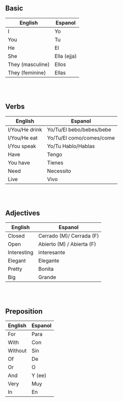 ## Basic

| English          | Espanol     |
| ---------------- | ----------- |
| I                | Yo          |
| You              | Tu          |
| He               | El          |
| She              | Ella (ejja) |
| They (masculine) | Ellos       |
| They (feminine)  | Ellas       |

<br>
<br>

## Verbs

| English        | Espanol                  |
| -------------- | ------------------------ |
| I/You/He drink | Yo/Tu/El bebo/bebes/bebe |
| I/You/He eat   | Yo/Tu/El como/comes/come |
| I/You speak    | Yo/Tu Hablo/Hablas       |
| Have           | Tengo                    |
| You have       | Tienes                   |
| Need           | Necessito                |
| Live           | Vivo                     |

<br>
<br>

## Adjectives

| English     | Espanol                   |
| ----------- | ------------------------- |
| Closed      | Cerrado (M)/ Cerrada (F)  |
| Open        | Abierto (M) / Abierta (F) |
| Interesting | interesante               |
| Elegant     | Elegante                  |
| Pretty      | Bonita                    |
| Big         | Grande                    |

<br>
<br>

## Preposition

| English | Espanol |
| ------- | ------- |
| For     | Para    |
| With    | Con     |
| Without | Sin     |
| Of      | De      |
| Or      | O       |
| And     | Y (ee)  |
| Very    | Muy     |
| In      | En      |
